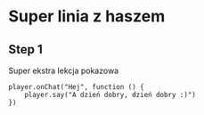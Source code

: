 # Super linia z haszem 
## Step 1
Super ekstra lekcja pokazowa


```tutorial
player.onChat("Hej", function () {
    player.say("A dzień dobry, dzień dobry :)")
})


```





